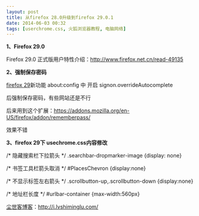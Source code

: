 ```yaml
---
layout: post
title: 从firefox 28.0升级到firefox 29.0.1
date: 2014-06-03 00:32
tags: [userchrome.css, 火狐浏览器教程, 电脑网络]
---
```

<strong>1、Firefox 29.0</strong>

Firefox 29.0 正式版用户特性介绍：<a href="http://www.firefox.net.cn/read-49135" target="_blank">http://www.firefox.net.cn/read-49135</a>

<strong>2、强制保存密码</strong>

<a href="http://i.lvshiminglu.com/blog/1058.html" target="_blank">firefox 29</a>新功能 about:config 中 开启 signon.overrideAutocomplete

后强制保存密码，有些网站还是不行

后来用到这个扩展：<a href="https://addons.mozilla.org/en-US/firefox/addon/rememberpass/" target="_blank">https://addons.mozilla.org/en-US/firefox/addon/rememberpass/</a>

效果不错

<strong>3、firefox 29下 usechrome.css内容修改</strong>

/* 隐藏搜索栏下拉箭头 */
.searchbar-dropmarker-image {display: none}

/* 书签工具栏箭头取消 */
#PlacesChevron {display:none}

/* 不显示标签左右箭头 */
.scrollbutton-up,.scrollbutton-down {display:none}

/* 地址栏长度 */
#urlbar-container {max-width:560px}

<a href="http://i.lvshiminglu.com/">尘世客博客</a>：<a href="http://i.lvshiminglu.com/">http://i.lvshiminglu.com/</a>

